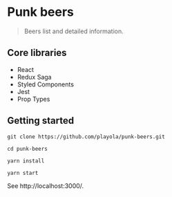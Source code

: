 # Punk beers
> Beers list and detailed information.

## Core libraries
* React
* Redux Saga
* Styled Components
* Jest
* Prop Types

## Getting started
```
git clone https://github.com/playola/punk-beers.git

cd punk-beers

yarn install

yarn start
```
See http://localhost:3000/.
